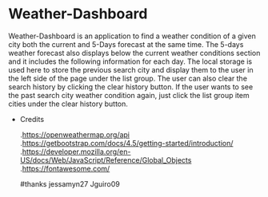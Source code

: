 # Weather-Dashboard
Weather-Dashboard is an application to find a weather condition of a given city both the current and 5-Days forecast at the same time.
The 5-days weather forecast also displays below the current weather conditions section and it includes the following information for each day.
The local storage is used here to store the previous search city and display them to the user in the left side of the page under the list group. The user can also clear the search history by clicking the clear history button.
If the user wants to see the past search city weather condition again, just click the list group item cities under the clear history button.

* Credits

  .https://openweathermap.org/api
  .https://getbootstrap.com/docs/4.5/getting-started/introduction/
  .https://developer.mozilla.org/en-US/docs/Web/JavaScript/Reference/Global_Objects
  .https://fontawesome.com/
  
  #thanks 
  jessamyn27
  Jguiro09
  


